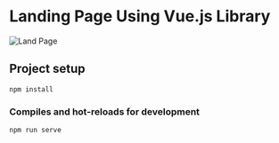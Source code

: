 # Landing Page Using Vue.js Library
![Land Page](https://user-images.githubusercontent.com/26047413/66512011-c0d0e400-eae0-11e9-8245-45b7cf7a4c5f.png)

## Project setup
```
npm install
```

### Compiles and hot-reloads for development
```
npm run serve
```

